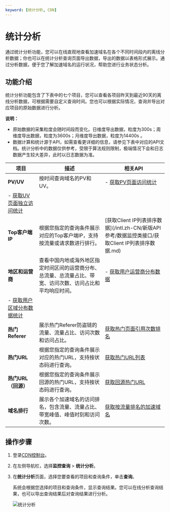 ```yaml
---
keyword: [统计分析, CDN]
---
```


# 统计分析

通过统计分析功能，您可以在线直观地查看加速域名在各个不同时间段内的离线分析数据；你也可以在统计分析查询页面导出数据，导出的数据以表格形式展示。通过分析数据，便于您了解加速域名的运行状况，帮助您进行业务状态分析。

## 功能介绍

统计分析功能包含了下表中的七个项目，您可以查看各项目昨天到最近90天的离线分析数据，可根据需要自定义查询时间。您也可以根据实际情况，查询并导出对应项目的原始数据进行分析。

**说明：**

-   原始数据的采集粒度会随时间段而变化。日维度导出数据，粒度为300s；周维度导出数据，粒度为3600s；月维度导出数据，粒度为14400s 。
-   数据计算和统计源于API，如需查看更详细的信息，请参见下表中对应的API文档。统计分析中的数据仅供参考，受限于算法规则限制，极端情况下会和日志数据产生较大差异，此时以日志数据为准。

|项目|描述|相关API|
|--|--|-----|
|**PV/UV**|按时间查询域名的PV和UV。|-   [获取PV页面访问统计](/intl.zh-CN/新版API参考/数据监控类接口/获取PV页面访问统计.md)
-   [获取UV页面独立访问统计](/intl.zh-CN/新版API参考/数据监控类接口/获取UV页面独立访问统计.md) |
|**Top客户端IP**|根据您指定的查询条件展示对应的Top客户端IP，支持按流量或请求数进行排行。|[获取Client IP列表排序数据](/intl.zh-CN/新版API参考/数据监控类接口/获取Client IP列表排序数据.md)|
|**地区和运营商**|查看中国内地或海外地区指定时间区间的运营商分布、总流量、总流量占比、带宽、访问次数、访问占比和平均响应时间。|-   [获取用户运营商分布数据](/intl.zh-CN/新版API参考/数据监控类接口/获取用户运营商分布数据.md)
-   [获取用户区域分布数据统计](/intl.zh-CN/新版API参考/数据监控类接口/获取用户区域分布数据统计.md) |
|**热门Referer**|展示热门Referer防盗链的流量、流量占比、访问次数和访问占比。|[获取热门页面引用次数排名](/intl.zh-CN/新版API参考/数据监控类接口/获取热门页面引用次数排名.md)|
|**热门URL**|根据您指定的查询条件展示对应的热门URL，支持按状态码进行查询。|[获取热门URL列表](/intl.zh-CN/新版API参考/数据监控类接口/获取热门URL列表.md)|
|**热门URL（回源）**|根据您指定的查询条件展示回源的热门URL，支持按状态码进行查询。|[获取回源热门URL](/intl.zh-CN/新版API参考/数据监控类接口/获取回源热门URL.md)|
|**域名排行**|展示各个加速域名的访问排名，包含流量、流量占比、带宽峰值、峰值时刻和访问次数。|[获取按流量排名的加速域名](/intl.zh-CN/新版API参考/数据监控类接口/获取按流量排名的加速域名.md)|

## 操作步骤

1.  登录[CDN控制台](https://cdn.console.aliyun.com)。

2.  在左侧导航栏，选择**监控查询** \> **统计分析**。

3.  在**统计分析**页面，选择您要查看的项目和查询条件，单击**查询**。

    系统会根据您选择的项目和查询条件，显示查询结果。您可以在线分析查询结果，也可以导出查询结果后对查询结果进行分析。

    ![统计分析](https://static-aliyun-doc.oss-accelerate.aliyuncs.com/assets/img/zh-CN/8463451161/p63175.png)


